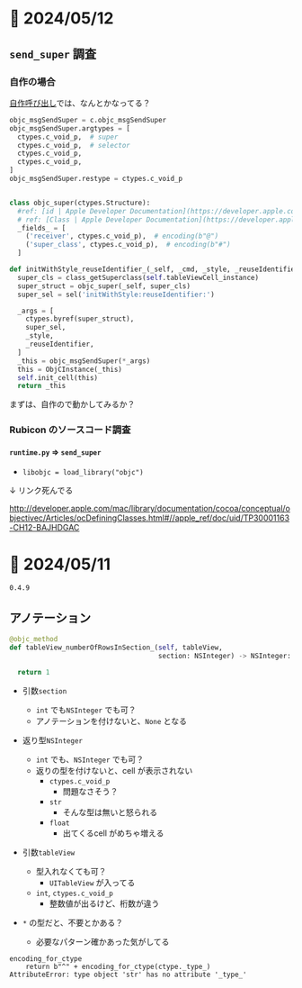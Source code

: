 # 📝 2024/05/12

## `send_super` 調査


### 自作の場合

[自作呼び出し](https://github.com/pome-ta/pystaUIKitCatalogChallenge/blob/0c70d878ce5da71a0c2df4385f1309e6df1909f9/storyboard_ButtonViewController.py#L19)では、なんとかなってる？

```.py
objc_msgSendSuper = c.objc_msgSendSuper
objc_msgSendSuper.argtypes = [
  ctypes.c_void_p,  # super
  ctypes.c_void_p,  # selector
  ctypes.c_void_p,
  ctypes.c_void_p,
]
objc_msgSendSuper.restype = ctypes.c_void_p


class objc_super(ctypes.Structure):
  #ref: [id | Apple Developer Documentation](https://developer.apple.com/documentation/objectivec/id?language=objc)
  # ref: [Class | Apple Developer Documentation](https://developer.apple.com/documentation/objectivec/class?language=objc)
  _fields_ = [
    ('receiver', ctypes.c_void_p),  # encoding(b"@")
    ('super_class', ctypes.c_void_p),  # encoding(b"#")
  ]

def initWithStyle_reuseIdentifier_(_self, _cmd, _style, _reuseIdentifier):
  super_cls = class_getSuperclass(self.tableViewCell_instance)
  super_struct = objc_super(_self, super_cls)
  super_sel = sel('initWithStyle:reuseIdentifier:')

  _args = [
    ctypes.byref(super_struct),
    super_sel,
    _style,
    _reuseIdentifier,
  ]
  _this = objc_msgSendSuper(*_args)
  this = ObjCInstance(_this)
  self.init_cell(this)
  return _this
```

まずは、自作ので動かしてみるか？

### Rubicon のソースコード調査

#### `runtime.py` => `send_super`

- `libobjc = load_library("objc")`



↓ リンク死んでる

http://developer.apple.com/mac/library/documentation/cocoa/conceptual/objectivec/Articles/ocDefiningClasses.html#//apple_ref/doc/uid/TP30001163-CH12-BAJHDGAC

# 📝 2024/05/11

`0.4.9`


## アノテーション

``` .py
@objc_method
def tableView_numberOfRowsInSection_(self, tableView,
                                     section: NSInteger) -> NSInteger:

  return 1
```


- 引数`section`
  - `int` でも`NSInteger` でも可？
  - アノテーションを付けないと、`None` となる
- 返り型`NSInteger`
  - `int` でも、`NSInteger` でも可？
  - 返りの型を付けないと、cell が表示されない
    - `ctypes.c_void_p`
      - 問題なさそう？
    - `str`
      - そんな型は無いと怒られる
    - `float`
      - 出てくるcell がめちゃ増える

- 引数`tableView`
  - 型入れなくても可？
    - `UITableView` が入ってる
  - `int`, `ctypes.c_void_p`
    - 整数値が出るけど、桁数が違う

- `*` の型だと、不要とかある？
  - 必要なパターン確かあった気がしてる

``` str の型エラー
encoding_for_ctype
    return b"^" + encoding_for_ctype(ctype._type_)
AttributeError: type object 'str' has no attribute '_type_'

```
